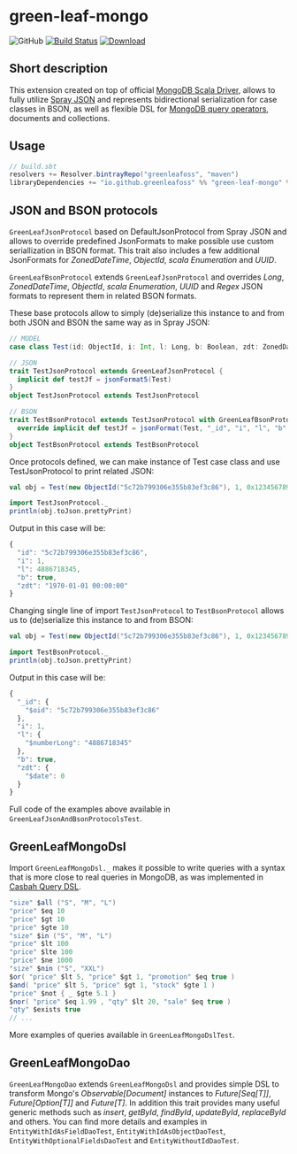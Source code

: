 # green-leaf-mongo
![GitHub](https://img.shields.io/github/license/GreenLeafOSS/green-leaf-mongo.svg)
[![Build Status](https://travis-ci.org/GreenLeafOSS/green-leaf-mongo.svg?branch=master)](https://travis-ci.org/GreenLeafOSS/green-leaf-mongo)
[ ![Download](https://api.bintray.com/packages/greenleafoss/maven/green-leaf-mongo/images/download.svg) ](https://bintray.com/greenleafoss/maven/green-leaf-mongo/_latestVersion)

## Short description
This extension created on top of official [MongoDB Scala Driver](http://mongodb.github.io/mongo-scala-driver), allows to fully utilize [Spray JSON](https://github.com/spray/spray-json) and represents bidirectional serialization for case classes in BSON, as well as flexible DSL for [MongoDB query operators](https://docs.mongodb.com/manual/reference/operator/query/), documents and collections.

## Usage
```scala
// build.sbt
resolvers += Resolver.bintrayRepo("greenleafoss", "maven")
libraryDependencies += "io.github.greenleafoss" %% "green-leaf-mongo" % "0.1.3",
```

## JSON and BSON protocols

`GreenLeafJsonProtocol` based on DefaultJsonProtocol from Spray JSON and allows to override predefined JsonFormats to make possible use custom seriallization in BSON format.
This trait also includes a few additional JsonFormats for _ZonedDateTime_, _ObjectId_, _scala Enumeration_ and _UUID_.

`GreenLeafBsonProtocol` extends `GreenLeafJsonProtocol` and overrides _Long_, _ZonedDateTime_, _ObjectId_, _scala Enumeration_, _UUID_ and _Regex_ JSON formats to represent them in related BSON formats.

These base protocols allow to simply (de)serialize this instance to and from both JSON and BSON the same way as in Spray JSON:
```scala
// MODEL
case class Test(id: ObjectId, i: Int, l: Long, b: Boolean, zdt: ZonedDateTime)

// JSON
trait TestJsonProtocol extends GreenLeafJsonProtocol {
  implicit def testJf = jsonFormat5(Test)
}
object TestJsonProtocol extends TestJsonProtocol

// BSON
trait TestBsonProtocol extends TestJsonProtocol with GreenLeafBsonProtocol {
  override implicit def testJf = jsonFormat(Test, "_id", "i", "l", "b", "zdt")
}
object TestBsonProtocol extends TestBsonProtocol
```

Once protocols defined, we can make instance of Test case class and use TestJsonProtocol to print related JSON:
```scala
val obj = Test(new ObjectId("5c72b799306e355b83ef3c86"), 1, 0x123456789L, true, "1970-01-01")

import TestJsonProtocol._
println(obj.toJson.prettyPrint)
```
Output in this case will be:
```js
{
  "id": "5c72b799306e355b83ef3c86",
  "i": 1,
  "l": 4886718345,
  "b": true,
  "zdt": "1970-01-01 00:00:00"
}
```

Changing single line of import `TestJsonProtocol` to `TestBsonProtocol` allows us to (de)serialize this instance to and from BSON:

```scala
val obj = Test(new ObjectId("5c72b799306e355b83ef3c86"), 1, 0x123456789L, true, "1970-01-01")

import TestBsonProtocol._
println(obj.toJson.prettyPrint)
```

Output in this case will be:
```js
{
  "_id": {
    "$oid": "5c72b799306e355b83ef3c86"
  },
  "i": 1,
  "l": {
    "$numberLong": "4886718345"
  },
  "b": true,
  "zdt": {
    "$date": 0
  }
}
```

Full code of the examples above available in `GreenLeafJsonAndBsonProtocolsTest`.

## GreenLeafMongoDsl
Import `GreenLeafMongoDsl._` makes it possible to write queries with a syntax that is more close to real queries in MongoDB, as was implemented in [Casbah Query DSL](http://mongodb.github.io/casbah/3.1/reference/query_dsl/).

```scala
"size" $all ("S", "M", "L")
"price" $eq 10
"price" $gt 10
"price" $gte 10
"size" $in ("S", "M", "L")
"price" $lt 100
"price" $lte 100
"price" $ne 1000
"size" $nin ("S", "XXL")
$or( "price" $lt 5, "price" $gt 1, "promotion" $eq true )
$and( "price" $lt 5, "price" $gt 1, "stock" $gte 1 )
"price" $not { _ $gte 5.1 }
$nor( "price" $eq 1.99 , "qty" $lt 20, "sale" $eq true )
"qty" $exists true
// ...
```

More examples of queries available in `GreenLeafMongoDslTest`.


## GreenLeafMongoDao
`GreenLeafMongoDao` extends `GreenLeafMongoDsl` and provides simple DSL to transform Mongo's _Observable[Document]_ instances to _Future[Seq[T]]_, _Future[Option[T]]_ and _Future[T]_.
In addition this trait provides many useful generic methods such as _insert_, _getById_, _findById_, _updateById_, _replaceById_ and others.
You can find more details and examples in `EntityWithIdAsFieldDaoTest`, `EntityWithIdAsObjectDaoTest`, `EntityWithOptionalFieldsDaoTest` and `EntityWithoutIdDaoTest`.

